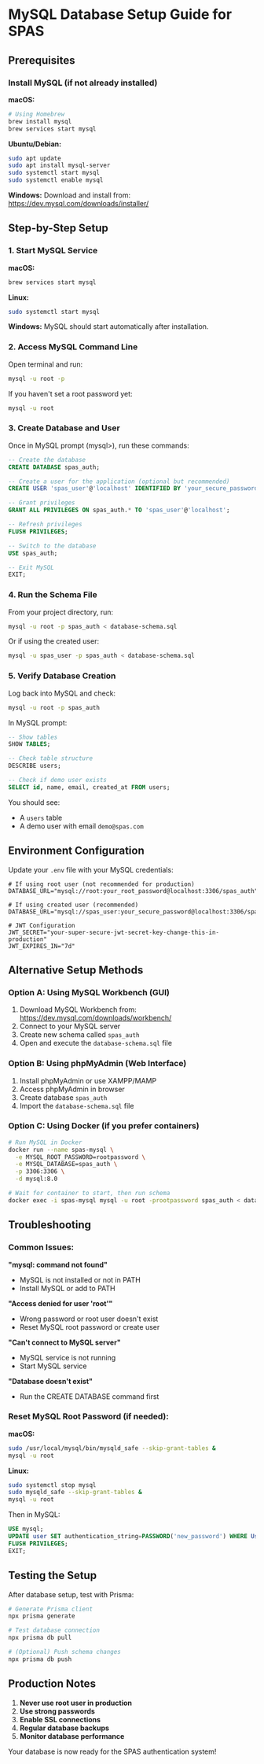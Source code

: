 # MySQL Database Setup Guide for SPAS

## Prerequisites

### Install MySQL (if not already installed)

**macOS:**
```bash
# Using Homebrew
brew install mysql
brew services start mysql
```

**Ubuntu/Debian:**
```bash
sudo apt update
sudo apt install mysql-server
sudo systemctl start mysql
sudo systemctl enable mysql
```

**Windows:**
Download and install from: https://dev.mysql.com/downloads/installer/

## Step-by-Step Setup

### 1. Start MySQL Service

**macOS:**
```bash
brew services start mysql
```

**Linux:**
```bash
sudo systemctl start mysql
```

**Windows:**
MySQL should start automatically after installation.

### 2. Access MySQL Command Line

Open terminal and run:
```bash
mysql -u root -p
```

If you haven't set a root password yet:
```bash
mysql -u root
```

### 3. Create Database and User

Once in MySQL prompt (mysql>), run these commands:

```sql
-- Create the database
CREATE DATABASE spas_auth;

-- Create a user for the application (optional but recommended)
CREATE USER 'spas_user'@'localhost' IDENTIFIED BY 'your_secure_password';

-- Grant privileges
GRANT ALL PRIVILEGES ON spas_auth.* TO 'spas_user'@'localhost';

-- Refresh privileges
FLUSH PRIVILEGES;

-- Switch to the database
USE spas_auth;

-- Exit MySQL
EXIT;
```

### 4. Run the Schema File

From your project directory, run:
```bash
mysql -u root -p spas_auth < database-schema.sql
```

Or if using the created user:
```bash
mysql -u spas_user -p spas_auth < database-schema.sql
```

### 5. Verify Database Creation

Log back into MySQL and check:
```bash
mysql -u root -p spas_auth
```

In MySQL prompt:
```sql
-- Show tables
SHOW TABLES;

-- Check table structure
DESCRIBE users;

-- Check if demo user exists
SELECT id, name, email, created_at FROM users;
```

You should see:
- A `users` table
- A demo user with email `demo@spas.com`

## Environment Configuration

Update your `.env` file with your MySQL credentials:

```env
# If using root user (not recommended for production)
DATABASE_URL="mysql://root:your_root_password@localhost:3306/spas_auth"

# If using created user (recommended)
DATABASE_URL="mysql://spas_user:your_secure_password@localhost:3306/spas_auth"

# JWT Configuration
JWT_SECRET="your-super-secure-jwt-secret-key-change-this-in-production"
JWT_EXPIRES_IN="7d"
```

## Alternative Setup Methods

### Option A: Using MySQL Workbench (GUI)

1. Download MySQL Workbench from: https://dev.mysql.com/downloads/workbench/
2. Connect to your MySQL server
3. Create new schema called `spas_auth`
4. Open and execute the `database-schema.sql` file

### Option B: Using phpMyAdmin (Web Interface)

1. Install phpMyAdmin or use XAMPP/MAMP
2. Access phpMyAdmin in browser
3. Create database `spas_auth`
4. Import the `database-schema.sql` file

### Option C: Using Docker (if you prefer containers)

```bash
# Run MySQL in Docker
docker run --name spas-mysql \
  -e MYSQL_ROOT_PASSWORD=rootpassword \
  -e MYSQL_DATABASE=spas_auth \
  -p 3306:3306 \
  -d mysql:8.0

# Wait for container to start, then run schema
docker exec -i spas-mysql mysql -u root -prootpassword spas_auth < database-schema.sql
```

## Troubleshooting

### Common Issues:

**"mysql: command not found"**
- MySQL is not installed or not in PATH
- Install MySQL or add to PATH

**"Access denied for user 'root'"**
- Wrong password or root user doesn't exist
- Reset MySQL root password or create user

**"Can't connect to MySQL server"**
- MySQL service is not running
- Start MySQL service

**"Database doesn't exist"**
- Run the CREATE DATABASE command first

### Reset MySQL Root Password (if needed):

**macOS:**
```bash
sudo /usr/local/mysql/bin/mysqld_safe --skip-grant-tables &
mysql -u root
```

**Linux:**
```bash
sudo systemctl stop mysql
sudo mysqld_safe --skip-grant-tables &
mysql -u root
```

Then in MySQL:
```sql
USE mysql;
UPDATE user SET authentication_string=PASSWORD('new_password') WHERE User='root';
FLUSH PRIVILEGES;
EXIT;
```

## Testing the Setup

After database setup, test with Prisma:

```bash
# Generate Prisma client
npx prisma generate

# Test database connection
npx prisma db pull

# (Optional) Push schema changes
npx prisma db push
```

## Production Notes

1. **Never use root user in production**
2. **Use strong passwords**
3. **Enable SSL connections**
4. **Regular database backups**
5. **Monitor database performance**

Your database is now ready for the SPAS authentication system!